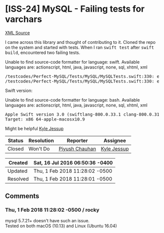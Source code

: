 # [ISS-24] MySQL - Failing tests for varchars

[XML Source](../xml/ISS-24.xml)
<p><p>I came across this library and thought of contributing to it. Cloned the repo on the system and started with tests. When I ran <tt>swift test</tt> after <tt>swift build</tt>, encountered two failing tests.</p>

<div class="code panel" style="border-width: 1px;"><div class="codeContent panelContent">
<div class="error"><span class="error">Unable to find source-code formatter for language: swift.</span> Available languages are: actionscript, html, java, javascript, none, sql, xhtml, xml</div><pre>
/testcodes/Perfect-MySQL/Tests/MySQL/MySQLTests.swift:330: error: -[MySQLTestSuite.MySQLTests testQueryStmt2] : XCTAssertTrue failed - 1366 Incorrect string value: '\xF0\x9F\x91\xBB' <span class="code-keyword">for</span> column 'varchar' at row 1 - 1366 Incorrect string value: '\xF0\x9F\x91\xBB' <span class="code-keyword">for</span> column 'varchar' at row 1
/testcodes/Perfect-MySQL/Tests/MySQL/MySQLTests.swift:330: error: -[MySQLTestSuite.MySQLTests testQueryStmt2] : XCTAssertTrue failed - 1366 Incorrect string value: '\xF0\x9F\x91\xBB' <span class="code-keyword">for</span> column 'varchar' at row 1 - 1366 Incorrect string value: '\xF0\x9F\x91\xBB' <span class="code-keyword">for</span> column 'varchar' at row 1
</pre>
</div></div>

<p>Swift version:</p>
<div class="code panel" style="border-width: 1px;"><div class="codeContent panelContent">
<div class="error"><span class="error">Unable to find source-code formatter for language: bash.</span> Available languages are: actionscript, html, java, javascript, none, sql, xhtml, xml</div><pre>
Apple Swift version 3.0 (swiftlang-800.0.33.1 clang-800.0.31)
Target: x86_64-apple-macosx10.9
</pre>
</div></div>

<p>Might be helpful <a href="http://jira.perfect.org:8080/secure/ViewProfile.jspa?name=kjessup" class="user-hover" rel="kjessup">Kyle Jessup</a></p></p>





Status|Resolution|Reporter|Assignee
------|----------|--------|--------
Closed|Won't Do|[Piyush Chauhan](piyushchauhan2011)|[Kyle Jessup]($kjessup)





Created|Sat, 16 Jul 2016 06:50:36 -0400
-------|--------------
Updated|Thu, 1 Feb 2018 11:28:02 -0500
Resolved|Thu, 1 Feb 2018 11:28:01 -0500


## Comments




### Thu, 1 Feb 2018 11:28:02 -0500 / rocky 

<p><p>mysql 5.7.21+ doesn't have such an issue.<br/>
Tested on both macOS (10.13) and Linux (Ubuntu 16.04)</p></p>


